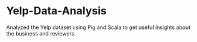 # Yelp-Data-Analysis
Analyzed the Yelp dataset using Pig and Scala to get useful insights about the business and reviewers 
